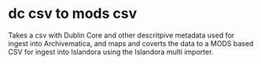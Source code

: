 # dc csv to mods csv

Takes a csv with Dublin Core and other descritpive metadata used for ingest into Archivematica, and maps and coverts the data to a MODS based CSV for ingest into Islandora using the Islandora multi importer.
